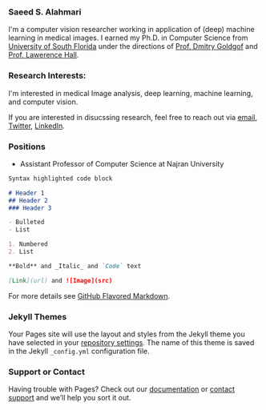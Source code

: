 
### Saeed S. Alahmari

I'm a computer vision researcher working in application of (deep) machine learning in medical images.  I earned my Ph.D. in Computer Science from [University of South Florida](https://www.usf.edu/engineering/cse/) under the directions of [Prof. Dmitry Goldgof](https://www.usf.edu/engineering/cse/people/goldgof-dmitry.aspx) and [Prof. Lawerence Hall](https://www.usf.edu/engineering/cse/people/hall-lawrence.aspx). 

### Research Interests:
I'm interested in medical Image analysis, deep learning, machine learning, and computer vision. 

If you are interested in disucssing research, feel free to reach out via [email](aalahmari.saeed@gmail.com), [Twitter](https://twitter.com/AlahmariSaeed_S), [LinkedIn](https://www.linkedin.com/in/alahmaris-saeed/).


### Positions
<ul>
  <li> Assistant Professor of Computer Science at Najran University</li>
</ul>

```markdown
Syntax highlighted code block

# Header 1
## Header 2
### Header 3

- Bulleted
- List

1. Numbered
2. List

**Bold** and _Italic_ and `Code` text

[Link](url) and ![Image](src)
```

For more details see [GitHub Flavored Markdown](https://guides.github.com/features/mastering-markdown/).

### Jekyll Themes

Your Pages site will use the layout and styles from the Jekyll theme you have selected in your [repository settings](https://github.com/saeedalahmari3/saeed_webpage/settings/pages). The name of this theme is saved in the Jekyll `_config.yml` configuration file.

### Support or Contact

Having trouble with Pages? Check out our [documentation](https://docs.github.com/categories/github-pages-basics/) or [contact support](https://support.github.com/contact) and we’ll help you sort it out.
